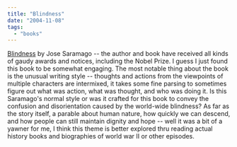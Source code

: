 ```yaml
---
title: "Blindness"
date: "2004-11-08"
tags: 
  - "books"
---
```


[Blindness](http://www.amazon.com/exec/obidos/tg/detail/-/0156007754/qid=1099937083/sr=8-1/ref=pd_csp_1/102-4131696-2978514?v=glance&s=books&n=507846) by Jose Saramago -- the author and book have received all kinds of gaudy awards and notices, including the Nobel Prize. I guess I just found this book to be somewhat engaging. The most notable thing about the book is the unusual writing style -- thoughts and actions from the viewpoints of multiple characters are intermixed, it takes some fine parsing to sometimes figure out what was action, what was thought, and who was doing it. Is this Saramago's normal style or was it crafted for this book to convey the confusion and disorientation caused by the world-wide blindness? As far as the story itself, a parable about human nature, how quickly we can descend, and how people can still maintain dignity and hope -- well it was a bit of a yawner for me, I think this theme is better explored thru reading actual history books and biographies of world war II or other episodes.
